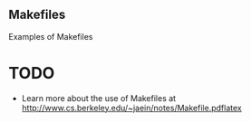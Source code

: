 Makefiles
---


Examples of Makefiles

# TODO
* Learn more about the use of Makefiles at http://www.cs.berkeley.edu/~jaein/notes/Makefile.pdflatex
